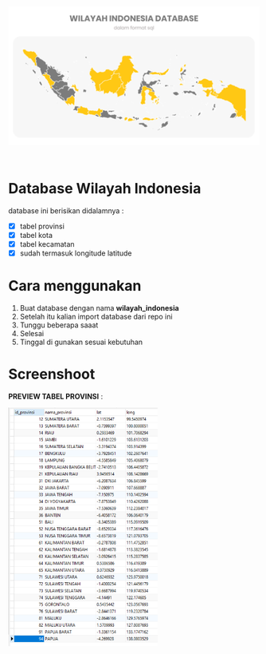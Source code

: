<img src="cover.png" style="object-fit:contain;width:100%;height:300px" /><br><br>

# Database Wilayah Indonesia

database ini berisikan didalamnya :

- [x] tabel provinsi
- [x] tabel kota
- [x] tabel kecamatan
- [x] sudah termasuk longitude latitude 

# Cara menggunakan
1. Buat database dengan nama **wilayah_indonesia**
2. Setelah itu kalian import database dari repo ini
3. Tunggu beberapa saaat
4. Selesai
5. Tinggal di gunakan sesuai kebutuhan


# Screenshoot
**PREVIEW TABEL PROVINSI** : <br>

<img src="db.png" width="300px" /><br><br>
